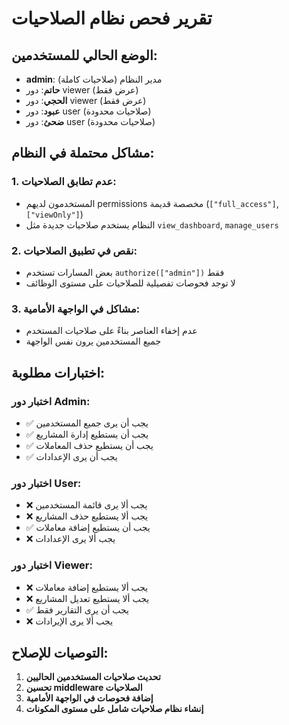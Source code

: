 # تقرير فحص نظام الصلاحيات

## الوضع الحالي للمستخدمين:
- **admin**: مدير النظام (صلاحيات كاملة)
- **حاتم**: دور viewer (عرض فقط)
- **الحجي**: دور viewer (عرض فقط) 
- **عبود**: دور user (صلاحيات محدودة)
- **ضحئ**: دور user (صلاحيات محدودة)

## مشاكل محتملة في النظام:

### 1. عدم تطابق الصلاحيات:
- المستخدمون لديهم permissions مخصصة قديمة (`["full_access"]`, `["viewOnly"]`)
- النظام يستخدم صلاحيات جديدة مثل `view_dashboard`, `manage_users`

### 2. نقص في تطبيق الصلاحيات:
- بعض المسارات تستخدم `authorize(["admin"])` فقط
- لا توجد فحوصات تفصيلية للصلاحيات على مستوى الوظائف

### 3. مشاكل في الواجهة الأمامية:
- عدم إخفاء العناصر بناءً على صلاحيات المستخدم
- جميع المستخدمين يرون نفس الواجهة

## اختبارات مطلوبة:

### اختبار دور Admin:
- ✅ يجب أن يرى جميع المستخدمين
- ✅ يجب أن يستطيع إدارة المشاريع
- ✅ يجب أن يستطيع حذف المعاملات
- ✅ يجب أن يرى الإعدادات

### اختبار دور User:
- ❌ يجب ألا يرى قائمة المستخدمين
- ❌ يجب ألا يستطيع حذف المشاريع
- ✅ يجب أن يستطيع إضافة معاملات
- ❌ يجب ألا يرى الإعدادات

### اختبار دور Viewer:
- ❌ يجب ألا يستطيع إضافة معاملات
- ❌ يجب ألا يستطيع تعديل المشاريع
- ✅ يجب أن يرى التقارير فقط
- ❌ يجب ألا يرى الإيرادات

## التوصيات للإصلاح:

1. **تحديث صلاحيات المستخدمين الحاليين**
2. **تحسين middleware الصلاحيات** 
3. **إضافة فحوصات في الواجهة الأمامية**
4. **إنشاء نظام صلاحيات شامل على مستوى المكونات**